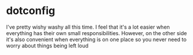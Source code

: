 # dotconfig

I've pretty wishy washy all this time. I feel that it's a lot easier when everything has their own small responsibilities.
However, on the other side it's also convenient when everything is on one place so you never need to worry about things being left loud
